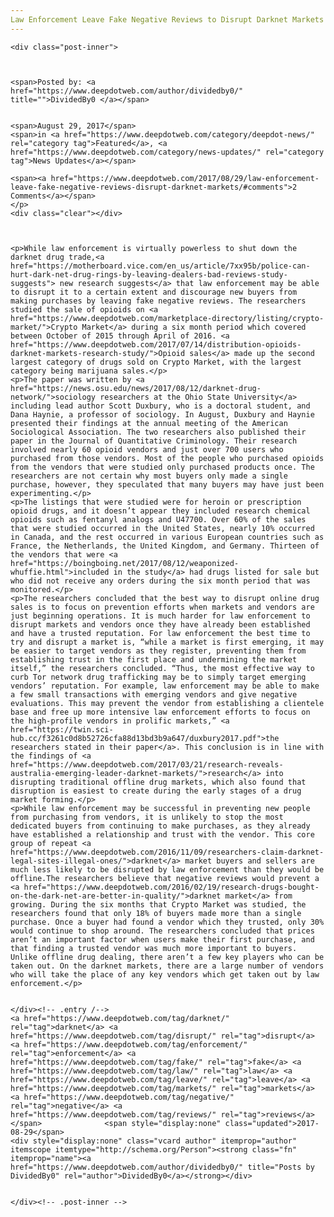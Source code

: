 ```yaml
---
Law Enforcement Leave Fake Negative Reviews to Disrupt Darknet Markets
---
```

<article class="post-listing post-22239 post type-post status-publish format-standard has-post-thumbnail hentry  tag-darknet tag-disrupt tag-enforcement tag-fake tag-law tag-leave tag-negative tag-reviews">
    
    <div class="post-inner">
    
    
        
    <span>Posted by: <a href="https://www.deepdotweb.com/author/dividedby0/" title="">DividedBy0 </a></span>
    
    
    <span>August 29, 2017</span>
    <span>in <a href="https://www.deepdotweb.com/category/deepdot-news/" rel="category tag">Featured</a>, <a href="https://www.deepdotweb.com/category/news-updates/" rel="category tag">News Updates</a></span>
    
    <span><a href="https://www.deepdotweb.com/2017/08/29/law-enforcement-leave-fake-negative-reviews-disrupt-darknet-markets/#comments">2 Comments</a></span>
    </p>
    <div class="clear"></div>
    
    
    
    <p>While law enforcement is virtually powerless to shut down the darknet drug trade,<a href="https://motherboard.vice.com/en_us/article/7xx95b/police-can-hurt-dark-net-drug-rings-by-leaving-dealers-bad-reviews-study-suggests"> new research suggests</a> that law enforcement may be able to disrupt it to a certain extent and discourage new buyers from making purchases by leaving fake negative reviews. The researchers studied the sale of opioids on <a href="https://www.deepdotweb.com/marketplace-directory/listing/crypto-market/">Crypto Market</a> during a six month period which covered between October of 2015 through April of 2016. <a href="https://www.deepdotweb.com/2017/07/14/distribution-opioids-darknet-markets-research-study/">Opioid sales</a> made up the second largest category of drugs sold on Crypto Market, with the largest category being marijuana sales.</p>
    <p>The paper was written by <a href="https://news.osu.edu/news/2017/08/12/darknet-drug-network/">sociology researchers at the Ohio State University</a> including lead author Scott Duxbury, who is a doctoral student, and Dana Haynie, a professor of sociology. In August, Duxbury and Haynie presented their findings at the annual meeting of the American Sociological Association. The two researchers also published their paper in the Journal of Quantitative Criminology. Their research involved nearly 60 opioid vendors and just over 700 users who purchased from those vendors. Most of the people who purchased opioids from the vendors that were studied only purchased products once. The researchers are not certain why most buyers only made a single purchase, however, they speculated that many buyers may have just been experimenting.</p>
    <p>The listings that were studied were for heroin or prescription opioid drugs, and it doesn’t appear they included research chemical opioids such as fentanyl analogs and U47700. Over 60% of the sales that were studied occurred in the United States, nearly 10% occurred in Canada, and the rest occurred in various European countries such as France, the Netherlands, the United Kingdom, and Germany. Thirteen of the vendors that were <a href="https://boingboing.net/2017/08/12/weaponized-whuffie.html">included in the study</a> had drugs listed for sale but who did not receive any orders during the six month period that was monitored.</p>
    <p>The researchers concluded that the best way to disrupt online drug sales is to focus on prevention efforts when markets and vendors are just beginning operations. It is much harder for law enforcement to disrupt markets and vendors once they have already been established and have a trusted reputation. For law enforcement the best time to try and disrupt a market is, “while a market is first emerging, it may be easier to target vendors as they register, preventing them from establishing trust in the first place and undermining the market itself,” the researchers concluded. “Thus, the most effective way to curb Tor network drug trafficking may be to simply target emerging vendors’ reputation. For example, law enforcement may be able to make a few small transactions with emerging vendors and give negative evaluations. This may prevent the vendor from establishing a clientele base and free up more intensive law enforcement efforts to focus on the high-profile vendors in prolific markets,” <a href="https://twin.sci-hub.cc/f3261c0d8b52726cfa88d13bd3b9a647/duxbury2017.pdf">the researchers stated in their paper</a>. This conclusion is in line with the findings of <a href="https://www.deepdotweb.com/2017/03/21/research-reveals-australia-emerging-leader-darknet-markets/">research</a> into disrupting traditional offline drug markets, which also found that disruption is easiest to create during the early stages of a drug market forming.</p>
    <p>While law enforcement may be successful in preventing new people from purchasing from vendors, it is unlikely to stop the most dedicated buyers from continuing to make purchases, as they already have established a relationship and trust with the vendor. This core group of repeat <a href="https://www.deepdotweb.com/2016/11/09/researchers-claim-darknet-legal-sites-illegal-ones/">darknet</a> market buyers and sellers are much less likely to be disrupted by law enforcement than they would be offline.The researchers believe that negative reviews would prevent a <a href="https://www.deepdotweb.com/2016/02/19/research-drugs-bought-on-the-dark-net-are-better-in-quality/">darknet market</a> from growing. During the six months that Crypto Market was studied, the researchers found that only 18% of buyers made more than a single purchase. Once a buyer had found a vendor which they trusted, only 30% would continue to shop around. The researchers concluded that prices aren’t an important factor when users make their first purchase, and that finding a trusted vendor was much more important to buyers. Unlike offline drug dealing, there aren’t a few key players who can be taken out. On the darknet markets, there are a large number of vendors who will take the place of any key vendors which get taken out by law enforcement.</p>
    
    
    </div><!-- .entry /-->
    <a href="https://www.deepdotweb.com/tag/darknet/" rel="tag">darknet</a> <a href="https://www.deepdotweb.com/tag/disrupt/" rel="tag">disrupt</a> <a href="https://www.deepdotweb.com/tag/enforcement/" rel="tag">enforcement</a> <a href="https://www.deepdotweb.com/tag/fake/" rel="tag">fake</a> <a href="https://www.deepdotweb.com/tag/law/" rel="tag">law</a> <a href="https://www.deepdotweb.com/tag/leave/" rel="tag">leave</a> <a href="https://www.deepdotweb.com/tag/markets/" rel="tag">markets</a> <a href="https://www.deepdotweb.com/tag/negative/" rel="tag">negative</a> <a href="https://www.deepdotweb.com/tag/reviews/" rel="tag">reviews</a></span>				<span style="display:none" class="updated">2017-08-29</span>
    <div style="display:none" class="vcard author" itemprop="author" itemscope itemtype="http://schema.org/Person"><strong class="fn" itemprop="name"><a href="https://www.deepdotweb.com/author/dividedby0/" title="Posts by DividedBy0" rel="author">DividedBy0</a></strong></div>
    
    
    </div><!-- .post-inner -->
</article><!-- .post-listing -->

